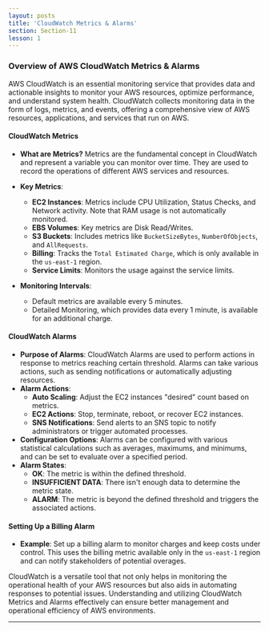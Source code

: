 ```yaml
---
layout: posts
title: 'CloudWatch Metrics & Alarms'
section: Section-11
lesson: 1
---
```


### Overview of AWS CloudWatch Metrics & Alarms

AWS CloudWatch is an essential monitoring service that provides data and actionable insights to monitor your AWS resources, optimize performance, and understand system health. CloudWatch collects monitoring data in the form of logs, metrics, and events, offering a comprehensive view of AWS resources, applications, and services that run on AWS.

<!-- pagebreak -->

#### CloudWatch Metrics

- **What are Metrics?** Metrics are the fundamental concept in CloudWatch and represent a variable you can monitor over time. They are used to record the operations of different AWS services and resources.
- **Key Metrics**:

  - **EC2 Instances**: Metrics include CPU Utilization, Status Checks, and Network activity. Note that RAM usage is not automatically monitored.
  - **EBS Volumes**: Key metrics are Disk Read/Writes.
  - **S3 Buckets**: Includes metrics like `BucketSizeBytes`, `NumberOfObjects`, and `AllRequests`.
  - **Billing**: Tracks the `Total Estimated Charge`, which is only available in the `us-east-1` region.
  - **Service Limits**: Monitors the usage against the service limits.

- **Monitoring Intervals**:
  - Default metrics are available every 5 minutes.
  - Detailed Monitoring, which provides data every 1 minute, is available for an additional charge.

<!-- pagebreak -->

#### CloudWatch Alarms

- **Purpose of Alarms**: CloudWatch Alarms are used to perform actions in response to metrics reaching certain threshold. Alarms can take various actions, such as sending notifications or automatically adjusting resources.
- **Alarm Actions**:
  - **Auto Scaling**: Adjust the EC2 instances "desired" count based on metrics.
  - **EC2 Actions**: Stop, terminate, reboot, or recover EC2 instances.
  - **SNS Notifications**: Send alerts to an SNS topic to notify administrators or trigger automated processes.
- **Configuration Options**: Alarms can be configured with various statistical calculations such as averages, maximums, and minimums, and can be set to evaluate over a specified period.
- **Alarm States**:
  - **OK**: The metric is within the defined threshold.
  - **INSUFFICIENT DATA**: There isn't enough data to determine the metric state.
  - **ALARM**: The metric is beyond the defined threshold and triggers the associated actions.

<!-- pagebreak -->

#### Setting Up a Billing Alarm

- **Example**: Set up a billing alarm to monitor charges and keep costs under control. This uses the billing metric available only in the `us-east-1` region and can notify stakeholders of potential overages.

CloudWatch is a versatile tool that not only helps in monitoring the operational health of your AWS resources but also aids in automating responses to potential issues. Understanding and utilizing CloudWatch Metrics and Alarms effectively can ensure better management and operational efficiency of AWS environments.

---
